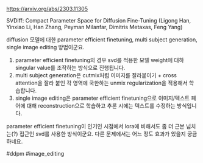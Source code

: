 https://arxiv.org/abs/2303.11305

SVDiff: Compact Parameter Space for Diffusion Fine-Tuning (Ligong Han, Yinxiao Li, Han Zhang, Peyman Milanfar, Dimitris Metaxas, Feng Yang)

diffusion 모델에 대한 parameter efficient finetuning, multi subject generation, single image editing 방법이군요.

1. parameter efficient finetuning의 경우 svd를 적용한 모델 weight에 대하 singular value를 조작하는 방식으로 진행됩니다.
2. multi subject generation은 cutmix처럼 이미지를 잘라붙이기 + cross attention을 잘라 붙인 각 영역에 국한하는 unmix regularization을 적용해서 학습합니다.
3. single image editing은 parameter efficient finetuning으로 이미지/텍스트 페어에 대해 reconstruction으로 학습하고 추론 시에는 텍스트를 수정하는 방식입니다.

parameter efficient finetuning이 인기인 시점에서 lora에 비해서도 좀 더 근본 넘치는(?) 접근인 svd를 사용한 방식이군요. 다른 문제에서는 어느 정도 효과가 있을지 궁금하네요.

#ddpm #image_editing 